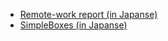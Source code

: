 - [Remote-work report (in Japanse)](https://report.serenebach.net/)
- [SimpleBoxes (in Japanse)](https://serennz.sakura.ne.jp/sb/)
